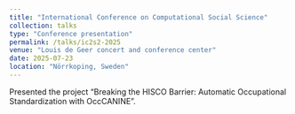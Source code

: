 ```yaml
---
title: "International Conference on Computational Social Science"
collection: talks
type: "Conference presentation"
permalink: /talks/ic2s2-2025
venue: "Louis de Geer concert and conference center"
date: 2025-07-23
location: "Nörrkoping, Sweden"
---
```


Presented the project “Breaking the HISCO Barrier: Automatic Occupational Standardization with OccCANINE”.
